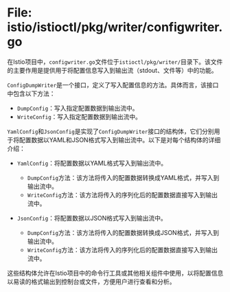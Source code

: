 # File: istio/istioctl/pkg/writer/configwriter.go

在Istio项目中，`configwriter.go`文件位于`istioctl/pkg/writer/`目录下。该文件的主要作用是提供用于将配置信息写入到输出流（stdout、文件等）中的功能。

`ConfigDumpWriter`是一个接口，定义了写入配置信息的方法。具体而言，该接口中包含以下方法：

- `DumpConfig`：写入指定配置数据到输出流中。
- `WriteConfig`：写入指定配置数据到输出流中。

`YamlConfig`和`JsonConfig`是实现了`ConfigDumpWriter`接口的结构体，它们分别用于将配置数据以YAML和JSON格式写入到输出流中。以下是对每个结构体的详细介绍：

- `YamlConfig`：将配置数据以YAML格式写入到输出流中。
  - `DumpConfig`方法：该方法将传入的配置数据转换成YAML格式，并写入到输出流中。
  - `WriteConfig`方法：该方法将传入的序列化后的配置数据直接写入到输出流中。

- `JsonConfig`：将配置数据以JSON格式写入到输出流中。
  - `DumpConfig`方法：该方法将传入的配置数据转换成JSON格式，并写入到输出流中。
  - `WriteConfig`方法：该方法将传入的序列化后的配置数据直接写入到输出流中。

这些结构体允许在Istio项目中的命令行工具或其他相关组件中使用，以将配置信息以易读的格式输出到控制台或文件，方便用户进行查看和分析。

